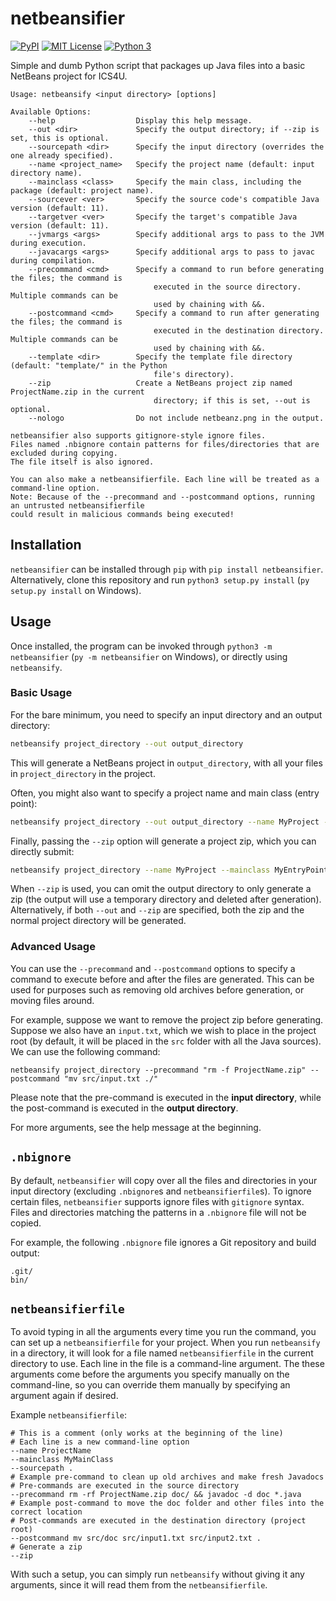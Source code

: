 # netbeansifier

[![PyPI](https://img.shields.io/pypi/v/netbeansifier)](https://pypi.org/project/netbeansifier/)
[![MIT License](https://img.shields.io/pypi/l/netbeansifier)](https://github.com/tylertian123/netbeansifier/blob/master/LICENSE)
[![Python 3](https://img.shields.io/pypi/pyversions/netbeansifier)](https://pypi.org/project/netbeansifier/)


Simple and dumb Python script that packages up Java files into a basic NetBeans project for ICS4U.

```text
Usage: netbeansify <input directory> [options]

Available Options:
    --help                  Display this help message.
    --out <dir>             Specify the output directory; if --zip is set, this is optional.
    --sourcepath <dir>      Specify the input directory (overrides the one already specified).
    --name <project_name>   Specify the project name (default: input directory name).
    --mainclass <class>     Specify the main class, including the package (default: project name).
    --sourcever <ver>       Specify the source code's compatible Java version (default: 11).
    --targetver <ver>       Specify the target's compatible Java version (default: 11).
    --jvmargs <args>        Specify additional args to pass to the JVM during execution.
    --javacargs <args>      Specify additional args to pass to javac during compilation.
    --precommand <cmd>      Specify a command to run before generating the files; the command is
                                executed in the source directory. Multiple commands can be
                                used by chaining with &&.
    --postcommand <cmd>     Specify a command to run after generating the files; the command is
                                executed in the destination directory. Multiple commands can be
                                used by chaining with &&.
    --template <dir>        Specify the template file directory (default: "template/" in the Python
                                file's directory).
    --zip                   Create a NetBeans project zip named ProjectName.zip in the current
                                directory; if this is set, --out is optional.
    --nologo                Do not include netbeanz.png in the output.

netbeansifier also supports gitignore-style ignore files.
Files named .nbignore contain patterns for files/directories that are excluded during copying.
The file itself is also ignored.

You can also make a netbeansifierfile. Each line will be treated as a command-line option.
Note: Because of the --precommand and --postcommand options, running an untrusted netbeansifierfile
could result in malicious commands being executed!
```

## Installation

`netbeansifier` can be installed through `pip` with `pip install netbeansifier`.
Alternatively, clone this repository and run `python3 setup.py install` (`py setup.py install` on Windows).

## Usage

Once installed, the program can be invoked through `python3 -m netbeansifier` (`py -m netbeansifier` on Windows),
or directly using `netbeansify`.

### Basic Usage

For the bare minimum, you need to specify an input directory and an output directory:
```sh
netbeansify project_directory --out output_directory
```
This will generate a NetBeans project in `output_directory`, with all your files in `project_directory` in the project.

Often, you might also want to specify a project name and main class (entry point):
```sh
netbeansify project_directory --out output_directory --name MyProject --mainclass MyEntryPointClass
```

Finally, passing the `--zip` option will generate a project zip, which you can directly submit:
```sh
netbeansify project_directory --name MyProject --mainclass MyEntryPointClass --zip
```
When `--zip` is used, you can omit the output directory to only generate a zip (the output will use a temporary directory and deleted after generation).
Alternatively, if both `--out` and `--zip` are specified, both the zip and the normal project directory will be generated.

### Advanced Usage

You can use the `--precommand` and `--postcommand` options to specify a command to execute before and after the files are generated.
This can be used for purposes such as removing old archives before generation, or moving files around.

For example, suppose we want to remove the project zip before generating.
Suppose we also have an `input.txt`, which we wish to place in the project root (by default, it will be placed in the `src` folder with all the Java sources).
We can use the following command:
```shell
netbeansify project_directory --precommand "rm -f ProjectName.zip" --postcommand "mv src/input.txt ./"
```
Please note that the pre-command is executed in the **input directory**, while the post-command is executed in the **output directory**.

For more arguments, see the help message at the beginning.

## `.nbignore`

By default, `netbeansifier` will copy over all the files and directories in your input directory (excluding `.nbignore`s and `netbeansifierfile`s).
To ignore certain files, `netbeansifier` supports ignore files with `gitignore` syntax.
Files and directories matching the patterns in a `.nbignore` file will not be copied.

For example, the following `.nbignore` file ignores a Git repository and build output:
```gitignore
.git/
bin/
```

## `netbeansifierfile`

To avoid typing in all the arguments every time you run the command, you can set up a `netbeansifierfile` for your project.
When you run `netbeansify` in a directory, it will look for a file named `netbeansifierfile` in the current directory to use.
Each line in the file is a command-line argument.
The these arguments come before the arguments you specify manually on the command-line, so you can override them manually by specifying an argument again if desired.

Example `netbeansifierfile`:
```shell
# This is a comment (only works at the beginning of the line)
# Each line is a new command-line option
--name ProjectName
--mainclass MyMainClass
--sourcepath .
# Example pre-command to clean up old archives and make fresh Javadocs
# Pre-commands are executed in the source directory
--precommand rm -rf ProjectName.zip doc/ && javadoc -d doc *.java
# Example post-command to move the doc folder and other files into the correct location
# Post-commands are executed in the destination directory (project root)
--postcommand mv src/doc src/input1.txt src/input2.txt .
# Generate a zip
--zip
```

With such a setup, you can simply run `netbeansify` without giving it any arguments, since it will read them from the `netbeansifierfile`.
